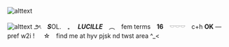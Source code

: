 ![alttext](https://i.ibb.co/Wvrh27j/Tumblr-l-119602438116760.png)

![alttext](https://i.ibb.co/TgSM6W0/Tumblr-l-118931350961625.gif)
౨ৎ　***S***OL.　₊　 ***LUCILLE*** ⠀︵   ⠀fem terms ⠀**16** ⠀𓎠𓎠𓎠　c+h **OK** — pref w2i !⠀⠀☆ ⠀find me at hyv pjsk nd twst area ^_<
